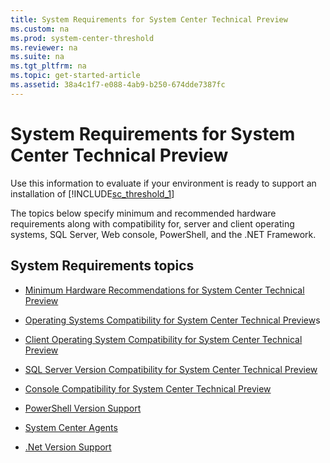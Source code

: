 ```yaml
---
title: System Requirements for System Center Technical Preview
ms.custom: na
ms.prod: system-center-threshold
ms.reviewer: na
ms.suite: na
ms.tgt_pltfrm: na
ms.topic: get-started-article
ms.assetid: 38a4c1f7-e088-4ab9-b250-674dde7387fc
---
```

# System Requirements for System Center Technical Preview
Use this information to evaluate if your environment is ready to support an installation of [!INCLUDE[sc_threshold_1](../Token/sc_threshold_1_md.md)]

The topics below specify minimum and recommended hardware requirements along with compatibility  for, server and client operating systems, SQL Server, Web console, PowerShell, and the .NET Framework.

## System Requirements topics

-   [Minimum Hardware Recommendations for System Center Technical Preview](Minimum-Hardware-Recommendations-for-System-Center-Technical-Preview.md)

-   [Operating Systems Compatibility for System Center Technical Preview](Operating-Systems-Compatibility-for-System-Center-Technical-Preview.md)s

-   [Client Operating System Compatibility for System Center Technical Preview](Client-Operating-System-Compatibility-for-System-Center-Technical-Preview.md)

-   [SQL Server Version Compatibility for System Center Technical Preview](SQL-Server-Version-Compatibility-for-System-Center-Technical-Preview.md)

-   [Console Compatibility for System Center Technical Preview](Console-Compatibility-for-System-Center-Technical-Preview.md)

-   [PowerShell Version Support](PowerShell-Version-Support.md)

-   [System Center Agents](System-Center-Agents.md)

-   [.Net Version Support](.Net-Version-Support.md)


